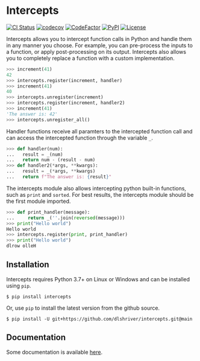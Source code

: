 Intercepts
==========

[![CI Status](https://github.com/dlshriver/intercepts/actions/workflows/ci.yml/badge.svg)](https://github.com/dlshriver/intercepts/actions/workflows/ci.yml)
[![codecov](https://codecov.io/gh/dlshriver/intercepts/branch/main/graph/badge.svg?token=zsQBFINrdo)](https://codecov.io/gh/dlshriver/intercepts)
[![CodeFactor](https://www.codefactor.io/repository/github/dlshriver/intercepts/badge)](https://www.codefactor.io/repository/github/dlshriver/intercepts)
[![PyPI](https://img.shields.io/pypi/v/intercepts.svg)](https://pypi.org/project/intercepts/)
[![License](https://img.shields.io/github/license/dlshriver/intercepts.svg)](https://github.com/dlshriver/intercepts/blob/master/LICENSE)

Intercepts allows you to intercept function calls in Python and handle them in 
any manner you choose. For example, you can pre-process the inputs to a 
function, or apply post-processing on its output. Intercepts also allows you 
to completely replace a function with a custom implementation.

```python
>>> increment(41)
42
>>> intercepts.register(increment, handler)
>>> increment(41)
40
>>> intercepts.unregister(increment)
>>> intercepts.register(increment, handler2)
>>> increment(41)
'The answer is: 42'
>>> intercepts.unregister_all()
```

Handler functions receive all paramters to the intercepted function call and 
can access the intercepted function through the variable `_`.

```python
>>> def handler(num):
...   result = _(num)
...   return num - (result - num)
>>> def handler2(*args, **kwargs):
...   result = _(*args, **kwargs)
...   return f"The answer is: {result}"
```

The intercepts module also allows intercepting python built-in functions, such 
as `print` and `sorted`. For best results, the intercepts module should be the 
first module imported.

```python
>>> def print_handler(message):
...     return _(''.join(reversed(message)))
>>> print("Hello world")
Hello world
>>> intercepts.register(print, print_handler)
>>> print("Hello world")
dlrow olleH
```

Installation
------------

Intercepts requires Python 3.7+ on Linux or Windows and can be installed using `pip`.

    $ pip install intercepts

Or, use `pip` to install the latest version from the github source.

    $ pip install -U git+https://github.com/dlshriver/intercepts.git@main

Documentation
-------------

Some documentation is available [here](https://intercepts.readthedocs.io/en/latest/).
